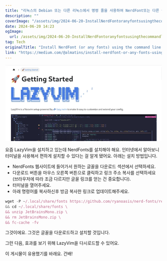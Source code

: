 ```yaml
---
title: "리눅스의 Debian 또는 다른 리눅스에서 명령 줄을 사용하여 NerdFont또는 다른 글꼴을 설치해 보세요"
description: ""
coverImage: "/assets/img/2024-06-20-InstallNerdFontoranyfontsusingthecommandlineinDebianorotherLinux_0.png"
date: 2024-06-20 14:23
ogImage: 
  url: /assets/img/2024-06-20-InstallNerdFontoranyfontsusingthecommandlineinDebianorotherLinux_0.png
tag: Tech
originalTitle: "Install NerdFont (or any fonts) using the command line in Debian (or other Linux)."
link: "https://medium.com/@almatins/install-nerdfont-or-any-fonts-using-the-command-line-in-debian-or-other-linux-f3067918a88c"
---
```




![이미지](/assets/img/2024-06-20-InstallNerdFontoranyfontsusingthecommandlineinDebianorotherLinux_0.png)

요즘 LazyVim을 설치하고 있는데 NerdFonts를 설치해야 해요. 인터넷에서 알아보니 터미널을 사용해서 편하게 설치할 수 있다는 걸 알게 됐어요. 아래는 설치 방법입니다.

- NerdFonts 웹사이트에 들어가서 원하는 글꼴을 다운로드 섹션에서 선택하세요.
- 다운로드 버튼을 마우스 오른쪽 버튼으로 클릭하고 링크 주소 복사를 선택하세요 (브라우저에 따라 조금 다르지만 글꼴 링크를 얻는 건 중요합니다).
- 터미널을 열어주세요.
- 아래 명령어를 복사하신후 방금 복사한 링크로 업데이트해주세요.

```js
wget -P ~/.local/share/fonts https://github.com/ryanoasis/nerd-fonts/releases/download/v3.0.2/JetBrainsMono.zip \
&& cd ~/.local/share/fonts \
&& unzip JetBrainsMono.zip \
&& rm JetBrainsMono.zip \
&& fc-cache -fv
```

<div class="content-ad"></div>

그것이에요. 그것은 글꼴을 다운로드하고 설치할 것입니다.

그런 다음, 효과를 보기 위해 LazyVim을 다시로드할 수 있어요.

이 게시물이 유용했기를 바래요. 건배!